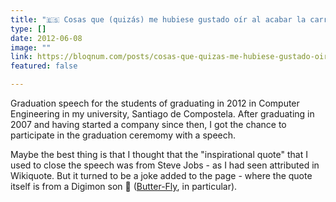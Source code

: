 ```yaml
---
title: "🇪🇸 Cosas que (quizás) me hubiese gustado oír al acabar la carrera"
type: []
date: 2012-06-08
image: ""
link: https://bloqnum.com/posts/cosas-que-quizas-me-hubiese-gustado-oir-al-acabar-la-carrera/
featured: false

---
```


Graduation speech for the students of graduating in 2012 in Computer Engineering in my university, Santiago de Compostela. After graduating in 2007 and having started a company since then, I got the chance to participate in the graduation ceremomy with a speech.

Maybe the best thing is that I thought that the "inspirational quote" that I used to close the speech was from Steve Jobs - as I had seen attributed in Wikiquote. But it turned to be a joke added to the page - where the quote itself is from a Digimon son 🤷 ([Butter-Fly](https://en.wikipedia.org/wiki/Butter-Fly), in particular).

<!--more-->